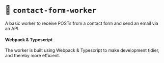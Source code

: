 # 📇 `contact-form-worker`

A basic worker to receive POSTs from a contact form and send an email via an API.

#### Webpack & Typescript

The worker is built using Webpack & Typescript to make development tidier, and thereby more efficient.
